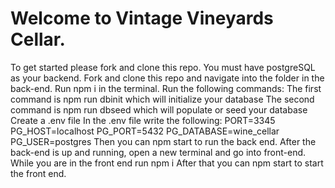 # Welcome to Vintage Vineyards Cellar.
To get started please fork and clone this repo. You must have postgreSQL as your backend.
Fork and clone this repo and navigate into the folder in the back-end.
Run npm i in the terminal.
Run the following commands:
The first command is npm run dbinit which will initialize your database
The second command is npm run dbseed which will populate or seed your database
Create a .env file
In the .env file write the following:
PORT=3345
PG_HOST=localhost
PG_PORT=5432
PG_DATABASE=wine_cellar
PG_USER=postgres
Then you can npm start to run the back end.
After the back-end is up and running, open a new terminal and go into front-end.
While you are in the front end run npm i
After that you can npm start to start the front end.
